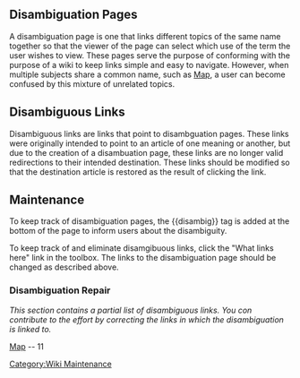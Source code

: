 ## Disambiguation Pages

A disambiguation page is one that links different topics of the same
name together so that the viewer of the page can select which use of the
term the user wishes to view. These pages serve the purpose of
conforming with the purpose of a wiki to keep links simple and easy to
navigate. However, when multiple subjects share a common name, such as
[Map](Map.md), a user can become confused by this mixture of
unrelated topics.

## Disambiguous Links

Disambiguous links are links that point to disambguation pages. These
links were originally intended to point to an article of one meaning or
another, but due to the creation of a disambuation page, these links are
no longer valid redirections to their intended destination. These links
should be modified so that the destination article is restored as the
result of clicking the link.

## Maintenance

To keep track of disambiguation pages, the {{disambig}} tag is added at
the bottom of the page to inform users about the disambiguity.

To keep track of and eliminate disamgibuous links, click the "What links
here" link in the toolbox. The links to the disambiguation page should
be changed as described above.

### Disambiguation Repair

_This section contains a partial list of disambiguous links. You con
contribute to the effort by correcting the links in which the
disambiguation is linked to._

[Map](Map.md) -- 11

[Category:Wiki Maintenance](Category:Wiki_Maintenance.md)
